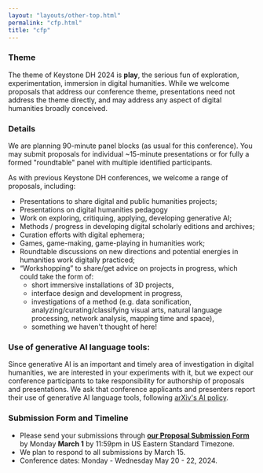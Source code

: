 ```yaml
---
layout: "layouts/other-top.html"
permalink: "cfp.html"
title: "cfp"
---
```


### Theme
The theme of Keystone DH 2024 is **play**, the serious fun of exploration, experimentation, immersion in digital humanities. While we welcome proposals that address our conference theme, presentations need not address the theme directly, and may address any aspect of digital humanities broadly conceived. 

### Details
We are planning 90-minute panel blocks (as usual for this conference). You may submit proposals for individual ~15-minute presentations or 
for fully a formed "roundtable" panel with multiple identified participants. 

As with previous Keystone DH conferences, we welcome a range of proposals, including:
* Presentations to share digital and public humanities projects;
* Presentations on digital humanities pedagogy
* Work on exploring, critiquing, applying, developing generative AI;
* Methods / progress in developing digital scholarly editions and archives;
* Curation efforts with digital ephemera;
* Games, game-making, game-playing in humanities work;
* Roundtable discussions on new directions and potential energies in humanities work digitally practiced;
* “Workshopping” to share/get advice on projects in progress, which could take the form of:
  * short immersive installations of 3D projects,
  * interface design and development in progress,
  * investigations of a method (e.g. data sonification, analyzing/curating/classifying visual arts, natural language processing, network analysis, mapping time and space),
  * something we haven't thought of here!

### Use of generative AI language tools:
Since generative AI is an important and timely area of investigation in digital humanities, we 
are interested in your experiments with it, but we expect our conference participants to take responsibility for authorship of proposals and presentations. 
We ask that conference applicants and presenters report their use of generative AI language tools, following
[arXiv's AI policy](https://blog.arxiv.org/2023/01/31/arxiv-announces-new-policy-on-chatgpt-and-similar-tools/).

### Submission Form and Timeline
* Please send your submissions through **[our Proposal Submission Form](https://forms.gle/pNKMjbZVr6Hz4qwV9)** by Monday **March 1** by 11:59pm in US Eastern Standard Timezone. 
* We plan to respond to all submissions by March 15.
* Conference dates: Monday - Wednesday May 20 - 22, 2024.